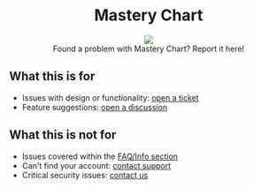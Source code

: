 <h1 align="center">Mastery Chart</h1>
<p align="center">
  <img src="https://masterychart.com/assets/favicon-128x128.png"/>
  <br>
  Found a problem with Mastery Chart? Report it here!
</p>

## What this is for
- Issues with design or functionality: [open a ticket](https://github.com/Mastery-Chart/masterychart-issues/issues/new)
- Feature suggestions: [open a discussion](https://github.com/Mastery-Chart/masterychart-issues/discussions/new/choose)

## What this is not for

- Issues covered within the [FAQ/Info section](https://masterychart.com/faq)
- Can't find your account: [contact support](https://masterychart.com/contact)
- Critical security issues: [contact us](https://masterychart.com/contact)
